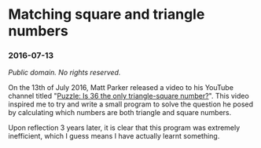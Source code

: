 # Matching square and triangle numbers

### 2016-07-13

_Public domain.  No rights reserved._

On the 13th of July 2016, Matt Parker released a video to his YouTube channel
titled "[Puzzle: Is 36 the only triangle-square
number?](https://www.youtube.com/watch?v=Gh8h8MJFFdI)".  This video inspired me
to try and write a small program to solve the question he posed by calculating
which numbers are both triangle and square numbers.

Upon reflection 3 years later, it is clear that this program was extremely
inefficient, which I guess means I have actually learnt something.
